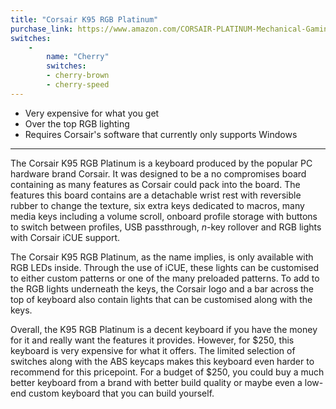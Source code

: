 ```yaml
---
title: "Corsair K95 RGB Platinum"
purchase_link: https://www.amazon.com/CORSAIR-PLATINUM-Mechanical-Gaming-Keyboard/dp/B01N5IISXY
switches:
    -
        name: "Cherry"
        switches: 
        - cherry-brown
        - cherry-speed
---
```


- Very expensive for what you get
- Over the top RGB lighting
- Requires Corsair's software that currently only supports Windows

---

The Corsair K95 RGB Platinum is a keyboard produced by the popular PC hardware brand Corsair. It was designed to be a no compromises board containing as many features as Corsair could pack into the board. The features this board contains are a detachable wrist rest with reversible rubber to change the texture, six extra keys dedicated to macros, many media keys including a volume scroll, onboard profile storage with buttons to switch between profiles, USB passthrough, *n*-key rollover and RGB lights with Corsair iCUE support.

The Corsair K95 RGB Platinum, as the name implies, is only available with RGB LEDs inside. Through the use of iCUE, these lights can be customised to either custom patterns or one of the many preloaded patterns. To add to the RGB lights underneath the keys, the Corsair logo and a bar across the top of keyboard also contain lights that can be customised along with the keys.

Overall, the K95 RGB Platinum is a decent keyboard if you have the money for it and really want the features it provides. However, for $250, this keyboard is very expensive for what it offers. The limited selection of switches along with the ABS keycaps makes this keyboard even harder to recommend for this pricepoint. For a budget of $250, you could buy a much better keyboard from a brand with better build quality or maybe even a low-end custom keyboard that you can build yourself.
